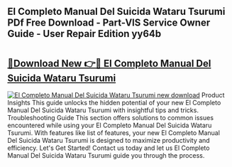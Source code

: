 ## El Completo Manual Del Suicida Wataru Tsurumi PDf Free Download - Part-VlS Service Owner Guide - User Repair Edition yy64b

# <h2><a href="http://bc14597.oget.top/?id=El+Completo+Manual+Del+Suicida+Wataru+Tsurumi">🔗Download New 👉🔴 El Completo Manual Del Suicida Wataru Tsurumi</a></h2>

[![El Completo Manual Del Suicida Wataru Tsurumi new download](https://i.imgur.com/5g1atiW.png)](http://bc14597.oget.top/?id=El+Completo+Manual+Del+Suicida+Wataru+Tsurumi)
Product Insights This guide unlocks the hidden potential of your new El Completo Manual Del Suicida Wataru Tsurumi with insightful tips and tricks. Troubleshooting Guide This section offers solutions to common issues encountered while using your El Completo Manual Del Suicida Wataru Tsurumi. With features like list of features, your new El Completo Manual Del Suicida Wataru Tsurumi is designed to maximize productivity and efficiency. Let's Get Started! Contact us today and let us El Completo Manual Del Suicida Wataru Tsurumi guide you through the process.
